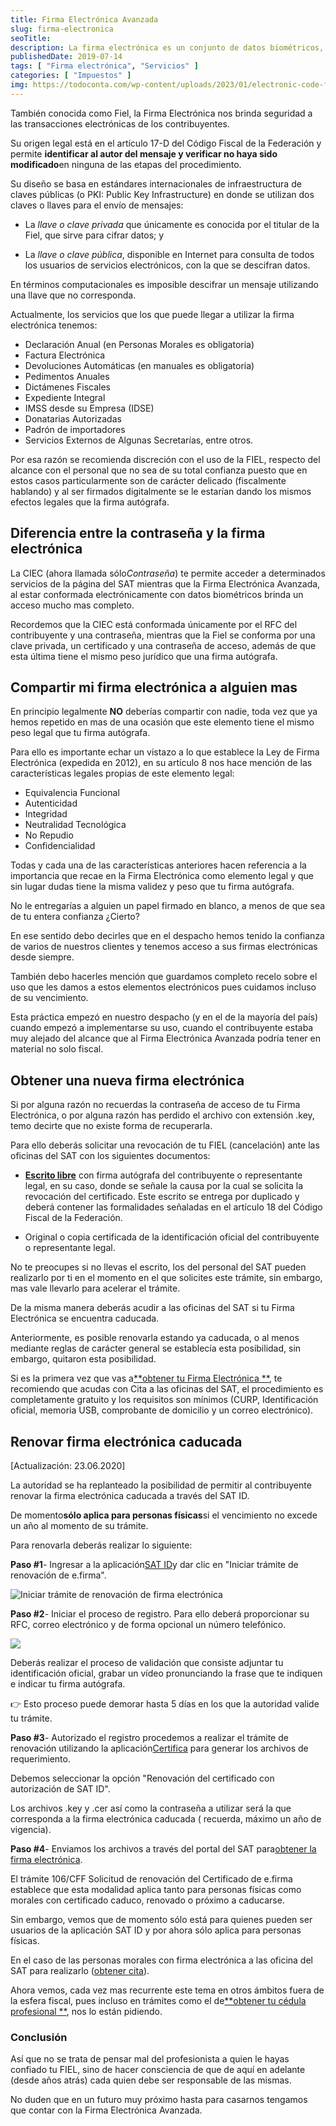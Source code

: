 ```yaml
---
title: Firma Electrónica Avanzada
slug: firma-electronica
seoTitle:
description: La firma electrónica es un conjunto de datos biométricos, para legitimar e identificar al emisor como si de su firma autógrafa se tratara.
publishedDate: 2019-07-14
tags: [ "Firma electrónica", "Servicios" ]
categories: [ "Impuestos" ]
img: https://todoconta.com/wp-content/uploads/2023/01/electronic-code-firma-electronica.jpeg
---
```



También conocida como Fiel, la Firma Electrónica nos brinda seguridad a las transacciones electrónicas de los
contribuyentes.

Su origen legal está en el artículo 17\-D del Código Fiscal de la Federación y permite **identificar al autor del
mensaje y verificar no haya sido modificado**en ninguna de las etapas del procedimiento.

Su diseño se basa en estándares internacionales de infraestructura de claves públicas (o PKI: Public Key Infrastructure)
en donde se utilizan dos claves o llaves para el envío de mensajes:

* La *llave o clave privada* que únicamente es conocida por el titular de la Fiel, que sirve para cifrar datos; y

* La *llave o clave pública*, disponible en Internet para consulta de todos los usuarios de servicios electrónicos, con
  la que se descifran datos.

En términos computacionales es imposible descifrar un mensaje utilizando una llave que no corresponda.

Actualmente, los servicios que los que puede llegar a utilizar la firma electrónica tenemos:

* Declaración Anual (en Personas Morales es obligatoria)
* Factura Electrónica
* Devoluciones Automáticas (en manuales es obligatoria)
* Pedimentos Anuales
* Dictámenes Fiscales
* Expediente Integral
* IMSS desde su Empresa (IDSE)
* Donatarias Autorizadas
* Padrón de importadores
* Servicios Externos de Algunas Secretarías, entre otros.

Por esa razón se recomienda discreción con el uso de la FIEL, respecto del alcance con el personal que no sea de su
total confianza puesto que en estos casos particularmente son de carácter delicado (fiscalmente hablando) y al ser
firmados digitalmente se le estarían dando los mismos efectos legales que la firma autógrafa.




Diferencia entre la contraseña y la firma electrónica
-----------------------------------------------------




La CIEC (ahora llamada sólo*Contraseña*) te permite acceder a determinados servicios de la página del SAT mientras que
la Firma Electrónica Avanzada, al estar conformada electrónicamente con datos biométricos brinda un acceso mucho mas
completo.

Recordemos que la CIEC está conformada únicamente por el RFC del contribuyente y una contraseña, mientras que la Fiel se
conforma por una clave privada, un certificado y una contraseña de acceso, además de que esta última tiene el mismo peso
jurídico que una firma autógrafa.




Compartir mi firma electrónica a alguien mas
--------------------------------------------




En principio legalmente **NO** deberías compartir con nadie, toda vez que ya hemos repetido en mas de una ocasión que
este elemento tiene el mismo peso legal que tu firma autógrafa.

Para ello es importante echar un vistazo a lo que establece la Ley de Firma Electrónica (expedida en 2012\), en su
artículo 8 nos hace mención de las características legales propias de este elemento legal:

- Equivalencia Funcional
- Autenticidad
- Integridad
- Neutralidad Tecnológica
- No Repudio
- Confidencialidad

Todas y cada una de las características anteriores hacen referencia a la importancia que recae en la Firma Electrónica
como elemento legal y que sin lugar dudas tiene la misma validez y peso que tu firma autógrafa.

No le entregarías a alguien un papel firmado en blanco, a menos de que sea de tu entera confianza ¿Cierto?

En ese sentido debo decirles que en el despacho hemos tenido la confianza de varios de nuestros clientes y tenemos
acceso a sus firmas electrónicas desde siempre.

También debo hacerles mención que guardamos completo recelo sobre el uso que les damos a estos elementos electrónicos
pues cuidamos incluso de su vencimiento.

Esta práctica empezó en nuestro despacho (y en el de la mayoría del país) cuando empezó a implementarse su uso, cuando
el contribuyente estaba muy alejado del alcance que al Firma Electrónica Avanzada podría tener en material no solo
fiscal.




Obtener una nueva firma electrónica
-----------------------------------




Si por alguna razón no recuerdas la contraseña de acceso de tu Firma Electrónica, o por alguna razón has perdido el
archivo con extensión .key, temo decirte que no existe forma de recuperarla.

Para ello deberás solicitar una revocación de tu FIEL (cancelación) ante las oficinas del SAT con los siguientes
documentos:

* [**Escrito libre**](https://drive.google.com/file/d/0BxiwqLqH7hOQZ0FGNU4yU25JdkU/view?usp=sharing) con firma autógrafa
  del contribuyente o representante legal, en su caso, donde se señale la causa por la cual se solicita la revocación
  del certificado. Este escrito se entrega por duplicado y deberá contener las formalidades señaladas en el artículo 18
  del Código Fiscal de la Federación.

* Original o copia certificada de la identificación oficial del contribuyente o representante legal.

No te preocupes si no llevas el escrito, los del personal del SAT pueden realizarlo por ti en el momento en el que
solicites este trámite, sin embargo, mas vale llevarlo para acelerar el trámite.

De la misma manera deberás acudir a las oficinas del SAT si tu Firma Electrónica se encuentra caducada.

Anteriormente, es posible renovarla estando ya caducada, o al menos mediante reglas de carácter general se establecía
esta posibilidad, sin embargo, quitaron esta posibilidad.

Si es la primera vez que vas a[**obtener tu Firma Electrónica
**](https://www.sat.gob.mx/tramites/16703/obten-tu-certificado-de-e.firma-(antes-firma-electronica)), te recomiendo que
acudas con Cita a las oficinas del SAT, el procedimiento es completamente gratuito y los requisitos son mínimos (CURP,
Identificación oficial, memoria USB, comprobante de domicilio y un correo electrónico).




Renovar firma electrónica caducada
----------------------------------




\[Actualización: 23\.06\.2020]

La autoridad se ha replanteado la posibilidad de permitir al contribuyente renovar la firma electrónica caducada a
través del SAT ID.

De momento**sólo aplica para personas físicas**si el vencimiento no excede un año al momento de su trámite.

Para renovarla deberás realizar lo siguiente:

**Paso \#1**\- Ingresar a la aplicación[SAT ID](https://satid.sat.gob.mx/)y dar clic en "Iniciar trámite de renovación
de e.firma".

![Iniciar trámite de renovación de firma electrónica](https://s3-us-west-1.amazonaws.com/todoconta/2020/06/renovacion-fiel-caducada-sat-id.png)

**Paso \#2**\- Iniciar el proceso de registro. Para ello deberá proporcionar su RFC, correo electrónico y de forma
opcional un número telefónico.

![](https://s3-us-west-1.amazonaws.com/todoconta/2020/06/solicitar-autorizacion-sat-id-renovar-fiel.png)

Deberás realizar el proceso de validación que consiste adjuntar tu identificación oficial, grabar un vídeo pronunciando
la frase que te indiquen e indicar tu firma autógrafa.

👉 Esto proceso puede demorar hasta 5 días en los que la autoridad valide tu trámite.

**Paso \#3**\- Autorizado el registro procedemos a realizar el trámite de renovación utilizando la
aplicación[Certifica](https://www.sat.gob.mx/aplicacion/16660/genera-y-descarga-tus-archivos-a-traves-de-la-aplicacion-certifica)
para generar los archivos de requerimiento.

Debemos seleccionar la opción "Renovación del certificado con autorización de SAT ID".

Los archivos .key y .cer así como la contraseña a utilizar será la que corresponda a la firma electrónica caducada (
recuerda, máximo un año de vigencia).

**Paso \#4**\- Enviamos los archivos a través del portal del SAT
para[obtener la firma electrónica](https://www.sat.gob.mx/tramites/44506/renueva-el-certificado-de-tu-e.firma-(personas-morales)).

El trámite 106/CFF Solicitud de renovación del Certificado de e.firma establece que esta modalidad aplica tanto para
personas físicas como morales con certificado caduco, renovado o próximo a caducarse.

Sin embargo, vemos que de momento sólo está para quienes pueden ser usuarios de la aplicación SAT ID y por ahora sólo
aplica para personas físicas.

En el caso de las personas morales con firma electrónica a las oficina del SAT para
realizarlo ([obtener cita](https://citas.sat.gob.mx/citasat/home.aspx)).

Ahora vemos, cada vez mas recurrente este tema en otros ámbitos fuera de la esfera fiscal, pues incluso en trámites como
el de[**obtener tu cédula profesional
**](https://www.gob.mx/tramites/ficha/expedicion-de-cedula-profesional-electronica/SEP6534), nos lo están pidiendo.

### Conclusión

Así que no se trata de pensar mal del profesionista a quien le hayas confiado tu FIEL, sino de hacer consciencia de que
de aquí en adelante (desde años atrás) cada quien debe ser responsable de las mismas.

No duden que en un futuro muy próximo hasta para casarnos tengamos que contar con la Firma Electrónica Avanzada.



